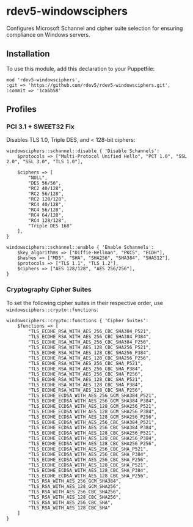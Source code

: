 # rdev5-windowsciphers
Configures Microsoft Schannel and cipher suite selection for ensuring compliance on Windows servers.

## Installation
To use this module, add this declaration to your Puppetfile:
````
mod 'rdev5-windowsciphers',
:git => 'https://github.com/rdev5/rdev5-windowsciphers.git',
:commit => '1ca6b58'
````

## Profiles
### PCI 3.1 + SWEET32 Fix
Disables TLS 1.0, Triple DES, and < 128-bit ciphers:
````
windowsciphers::schannel::disable { 'Disable Schannels':
	$protocols => ["Multi-Protocol Unified Hello", "PCT 1.0", "SSL 2.0", "SSL 3.0", "TLS 1.0"],

	$ciphers => [
		"NULL",
		"DES 56/56",
		"RC2 40/128",
		"RC2 56/128",
		"RC2 128/128",
		"RC4 40/128",
		"RC4 56/128",
		"RC4 64/128",
		"RC4 128/128",
		"Triple DES 168"
	],
}

windowsciphers::schannel::enable { 'Enable Schannels':
	$key_algorithms => ["Diffie-Hellman", "PKCS", "ECDH"],
	$hashes => ["MD5", "SHA", "SHA256", "SHA384", "SHA512"],
	$protocols => ["TLS 1.1", "TLS 1.2"],
	$ciphers => ["AES 128/128", "AES 256/256"],
}
````

### Cryptography Cipher Suites
To set the following cipher suites in their respective order, use `windowsciphers::crypto::functions`:
````
windowsciphers::crypto::functions { 'Cipher Suites':
	$functions => [
		"TLS_ECDHE_RSA_WITH_AES_256_CBC_SHA384_P521",
		"TLS_ECDHE_RSA_WITH_AES_256_CBC_SHA384_P384",
		"TLS_ECDHE_RSA_WITH_AES_256_CBC_SHA384_P256",
		"TLS_ECDHE_RSA_WITH_AES_128_CBC_SHA256_P521",
		"TLS_ECDHE_RSA_WITH_AES_128_CBC_SHA256_P384",
		"TLS_ECDHE_RSA_WITH_AES_128_CBC_SHA256_P256",
		"TLS_ECDHE_RSA_WITH_AES_256_CBC_SHA_P521",
		"TLS_ECDHE_RSA_WITH_AES_256_CBC_SHA_P384",
		"TLS_ECDHE_RSA_WITH_AES_256_CBC_SHA_P256",
		"TLS_ECDHE_RSA_WITH_AES_128_CBC_SHA_P521",
		"TLS_ECDHE_RSA_WITH_AES_128_CBC_SHA_P384",
		"TLS_ECDHE_RSA_WITH_AES_128_CBC_SHA_P256",
		"TLS_ECDHE_ECDSA_WITH_AES_256_GCM_SHA384_P521",
		"TLS_ECDHE_ECDSA_WITH_AES_256_GCM_SHA384_P384",
		"TLS_ECDHE_ECDSA_WITH_AES_128_GCM_SHA256_P521",
		"TLS_ECDHE_ECDSA_WITH_AES_128_GCM_SHA256_P384",
		"TLS_ECDHE_ECDSA_WITH_AES_128_GCM_SHA256_P256",
		"TLS_ECDHE_ECDSA_WITH_AES_256_CBC_SHA384_P521",
		"TLS_ECDHE_ECDSA_WITH_AES_256_CBC_SHA384_P384",
		"TLS_ECDHE_ECDSA_WITH_AES_128_CBC_SHA256_P521",
		"TLS_ECDHE_ECDSA_WITH_AES_128_CBC_SHA256_P384",
		"TLS_ECDHE_ECDSA_WITH_AES_128_CBC_SHA256_P256",
		"TLS_ECDHE_ECDSA_WITH_AES_256_CBC_SHA_P521",
		"TLS_ECDHE_ECDSA_WITH_AES_256_CBC_SHA_P384",
		"TLS_ECDHE_ECDSA_WITH_AES_256_CBC_SHA_P256",
		"TLS_ECDHE_ECDSA_WITH_AES_128_CBC_SHA_P521",
		"TLS_ECDHE_ECDSA_WITH_AES_128_CBC_SHA_P384",
		"TLS_ECDHE_ECDSA_WITH_AES_128_CBC_SHA_P256",
		"TLS_RSA_WITH_AES_256_GCM_SHA384",
		"TLS_RSA_WITH_AES_128_GCM_SHA256",
		"TLS_RSA_WITH_AES_256_CBC_SHA256",
		"TLS_RSA_WITH_AES_128_CBC_SHA256",
		"TLS_RSA_WITH_AES_256_CBC_SHA",
		"TLS_RSA_WITH_AES_128_CBC_SHA"
	]
}
````
